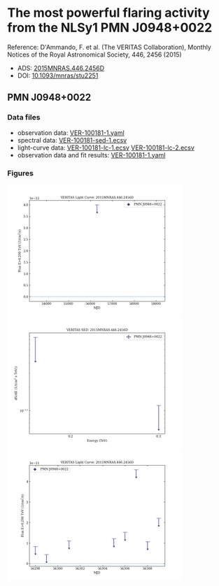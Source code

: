 # The most powerful flaring activity from the NLSy1 PMN J0948+0022

Reference:
D'Ammando, F. et al. (The VERITAS Collaboration), Monthly Notices of the Royal Astronomical Society, 446, 2456 (2015)

- ADS: [2015MNRAS.446.2456D](http://adsabs.harvard.edu/abs/2015MNRAS.446.2456D)
- DOI: [10.1093/mnras/stu2251](https://doi.org/10.1093/mnras/stu2251)

## PMN J0948+0022
### Data files

- observation data: [VER-100181-1.yaml](VER-100181-1.yaml)
- spectral data: [VER-100181-sed-1.ecsv](VER-100181-sed-1.ecsv)
- light-curve data: [VER-100181-lc-1.ecsv](VER-100181-lc-1.ecsv)  [VER-100181-lc-2.ecsv](VER-100181-lc-2.ecsv)
- observation data and fit results: [VER-100181-1.yaml](VER-100181-1.yaml)


### Figures

<img src="figures/2015MNRAS.446.2456D-VER-100181-1-lc.png" alt="drawing" width="400"/>
<img src="figures/2015MNRAS.446.2456D-VER-100181-1-sed.png" alt="drawing" width="400"/>
<img src="figures/2015MNRAS.446.2456D-VER-100181-2-lc.png" alt="drawing" width="400"/>
